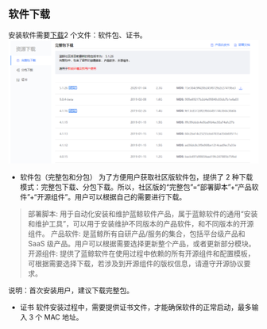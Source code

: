 ## 软件下载

安装软件需要[下载](https://bk.tencent.com/download/)2 个文件：软件包、证书。
![](../assets/downloadall.png)

- 软件包（完整包和分包）
为了方便用户获取社区版软件包，提供了 2 种下载模式：完整包下载、分包下载。所以，社区版的“完整包”=“部署脚本”+“产品软件”+“开源组件”。用户可以根据自己的需要进行下载。

>部署脚本: 用于自动化安装和维护蓝鲸软件产品，属于蓝鲸软件的通用“安装和维护工具”，可以用于安装维护不同版本的产品软件，和不同版本的开源组件。
产品软件: 是蓝鲸所有自研产品/服务的集合，包括平台级产品和 SaaS 级产品。用户可以根据需要选择更新整个产品，或者更新部分模块。
开源组件: 提供了蓝鲸软件在使用过程中依赖的所有开源组件和配置模板，可根据需要选择下载，若涉及到开源组件的版权信息，请遵守开源协议要求。

说明：首次安装用户，建议下载完整包。


- 证书
软件安装过程中，需要提供证书文件，才能确保软件的正常启动，最多输入 3 个 MAC 地址。



